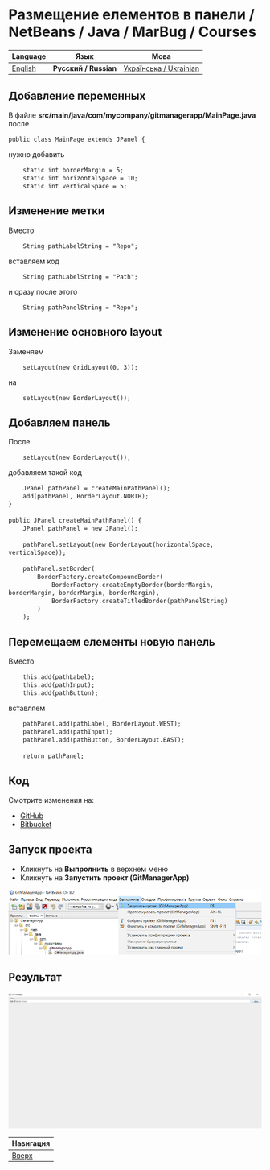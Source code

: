 # Размещение елементов в панели / NetBeans / Java / MarBug / Courses

| Language | Язык | Мова |
| -------- | ---- | ---- |
| [English](README.md) | **Русский / Russian** | [Українська / Ukrainian](README.uk.md) |

## Добавление переменных ##

В файле **src/main/java/com/mycompany/gitmanagerapp/MainPage.java** после

    public class MainPage extends JPanel {

нужно добавить

        static int borderMargin = 5;
        static int horizontalSpace = 10;
        static int verticalSpace = 5;

## Изменение метки ##

Вместо

        String pathLabelString = "Repo";

вставляем код

        String pathLabelString = "Path";

и сразу после этого

        String pathPanelString = "Repo";

## Изменение основного layout ##

Заменяем

        setLayout(new GridLayout(0, 3));

на

        setLayout(new BorderLayout());

## Добавляем панель ##

После

        setLayout(new BorderLayout());

добавляем такой код

        JPanel pathPanel = createMainPathPanel();
        add(pathPanel, BorderLayout.NORTH);
    }

    public JPanel createMainPathPanel() {
        JPanel pathPanel = new JPanel();

        pathPanel.setLayout(new BorderLayout(horizontalSpace, verticalSpace));

        pathPanel.setBorder(
            BorderFactory.createCompoundBorder(
                BorderFactory.createEmptyBorder(borderMargin, borderMargin, borderMargin, borderMargin),
                BorderFactory.createTitledBorder(pathPanelString)
            )
        );

## Перемещаем елементы новую панель ##

Вместо

        this.add(pathLabel);
        this.add(pathInput);
        this.add(pathButton);

вставляем

        pathPanel.add(pathLabel, BorderLayout.WEST);
        pathPanel.add(pathInput);
        pathPanel.add(pathButton, BorderLayout.EAST);

        return pathPanel;

## Код ##

Смотрите изменения на:

* [GitHub](https://github.com/marbug/courses-marbug-java/compare/v4.4_add-main-page-label...v4.5_move-items-to-panel)
* [Bitbucket](https://bitbucket.org/marbug/courses-marbug-java/branches/compare/v4.5_move-items-to-panel%0Dv4.4_add-main-page-label#diff)

## Запуск проекта ##

* Кликнуть на **Выпролнить** в верхнем меню
* Кликнуть на **Запустить проект (GitManagerApp)**

![Меню](https://github.com/marbug/courses-marbug-java/blob/master/netbeans/run-project/menu.ru.png)

## Результат ##

![Меню](https://github.com/marbug/courses-marbug-java/blob/master/netbeans/move-items-to-panel/result.ru.png)

| Навигация                |
| ------------------------ |
| [Вверх](../README.ru.md) |
